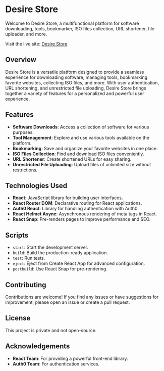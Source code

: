 # Desire Store

Welcome to Desire Store, a multifunctional platform for software downloading, tools, bookmarker, ISO files collection, URL shortener, file uploader, and more.

Visit the live site: [Desire Store](https://desirestore.netlify.app/)

## Overview

Desire Store is a versatile platform designed to provide a seamless experience for downloading software, managing tools, bookmarking favorite websites, collecting ISO files, and more. With user authentication, URL shortening, and unrestricted file uploading, Desire Store brings together a variety of features for a personalized and powerful user experience.

## Features

- **Software Downloads**: Access a collection of software for various purposes.
- **Tool Management**: Explore and use various tools available on the platform.
- **Bookmarking**: Save and organize your favorite websites in one place.
- **ISO Files Collection**: Find and download ISO files conveniently.
- **URL Shortener**: Create shortened URLs for easy sharing.
- **Unrestricted File Uploading**: Upload files of unlimited size without restrictions.

## Technologies Used

- **React**: JavaScript library for building user interfaces.
- **React Router DOM**: Declarative routing for React applications.
- **Auth0 React**: Library for handling authentication with Auth0.
- **React Helmet Async**: Asynchronous rendering of meta tags in React.
- **React Snap**: Pre-renders pages to improve performance and SEO.

## Scripts

- `start`: Start the development server.
- `build`: Build the production-ready application.
- `test`: Run tests.
- `eject`: Eject from Create React App for advanced configuration.
- `postbuild`: Use React Snap for pre-rendering.

## Contributing

Contributions are welcome! If you find any issues or have suggestions for improvement, please open an issue or create a pull request.

## License

This project is private and not open-source.

## Acknowledgements

- **React Team**: For providing a powerful front-end library.
- **Auth0 Team**: For authentication services.

